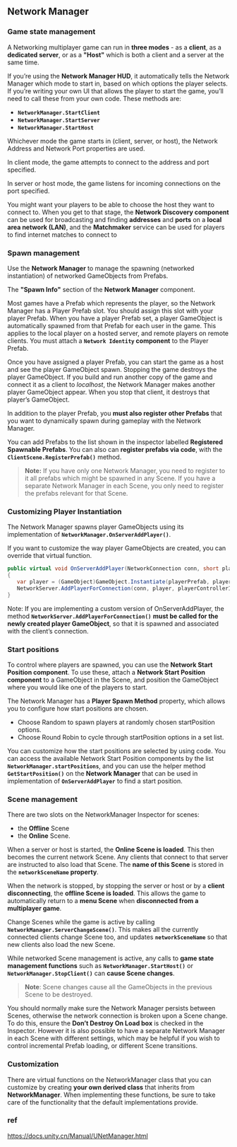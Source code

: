 ## Network Manager

### Game state management
A Networking multiplayer game can run in **three modes** - as a **client**, as a **dedicated server**, or as a **"Host"** which is both a client and a server at the same time.

If you’re using the **Network Manager HUD**, it automatically tells the Network Manager which mode to start in, based on which options the player selects. If you’re writing your own UI
 that allows the player to start the game, you’ll need to call these from your own code. These methods are:

- **`NetworkManager.StartClient`**
- **`NetworkManager.StartServer`**
- **`NetworkManager.StartHost`**

Whichever mode the game starts in (client, server, or host), the Network Address and Network Port properties are used.

In client mode, the game attempts to connect to the address and port specified. 

In server or host mode, the game listens for incoming connections on the port specified.

You might want your players to be able to choose the host they want to connect to. When you get to that stage, the **Network Discovery component** can be used for broadcasting and finding **addresses** and **ports** on a **local area network (LAN)**, and the **Matchmaker** service can be used for players to find internet matches to connect to 

### Spawn management

Use the **Network Manager** to manage the spawning (networked instantiation) of networked GameObjects from Prefabs.

The **"Spawn Info"** section of the **Network Manager** component.

Most games have a Prefab which represents the player, so the Network Manager has a Player Prefab slot. You should assign this slot with your player Prefab. When you have a player Prefab set, a player GameObject is automatically spawned from that Prefab for each user in the game. This applies to the local player on a hosted server, and remote players on remote clients. You must attach a **`Network Identity` component** to the Player Prefab.

Once you have assigned a player Prefab, you can start the game as a host and see the player GameObject spawn. Stopping the game destroys the player GameObject. If you build and run another copy of the game and connect it as a client to _localhost_, the Network Manager makes another player GameObject appear. When you stop that client, it destroys that player’s GameObject.

In addition to the player Prefab, you **must also register other Prefabs** that you want to dynamically spawn during gameplay with the Network Manager.

You can add Prefabs to the list shown in the inspector labelled **Registered Spawnable Prefabs**. You can also can **register prefabs via code**, with the **`ClientScene.RegisterPrefab()`** method.

> **Note:** If you have only one Network Manager, you need to register to it all prefabs which might be spawned in any Scene. If you have a separate Network Manager in each Scene, you only need to register the prefabs relevant for that Scene.

### Customizing Player Instantiation

The Network Manager spawns player GameObjects using its implementation of **`NetworkManager.OnServerAddPlayer()`**.

 If you want to customize the way player GameObjects are created, you can override that virtual function.
 
 ```cs
 public virtual void OnServerAddPlayer(NetworkConnection conn, short playerControllerId)
{
    var player = (GameObject)GameObject.Instantiate(playerPrefab, playerSpawnPos, Quaternion.identity);
    NetworkServer.AddPlayerForConnection(conn, player, playerControllerId);
}
```
Note: If you are implementing a custom version of OnServerAddPlayer, the method **`NetworkServer.AddPlayerForConnection()`** **must be called for the newly created player GameObject**, so that it is spawned and associated with the client’s connection. 

### Start positions
To control where players are spawned, you can use the **Network Start Position component**. To use these, attach a **Network Start Position component** to a GameObject in the Scene, and position the GameObject where you would like one of the players to start. 


The Network Manager has a **Player Spawn Method** property, which allows you to configure how start positions are chosen.

- Choose Random to spawn players at randomly chosen startPosition options.
- Choose Round Robin to cycle through startPosition options in a set list.

You can customize how the start positions are selected by using code. You can access the available Network Start Position components by the list **`NetworkManager.startPositions`**, and you can use the helper method **`GetStartPosition()`** on the **Network Manager** that can be used in implementation of **`OnServerAddPlayer`** to find a start position.


### Scene management
There are two slots on the NetworkManager Inspector for scenes: 
- the **Offline** Scene  
- the **Online** Scene.

When a server or host is started, the **Online Scene is loaded**. This then becomes the current network Scene. Any clients that connect to that server are instructed to also load that Scene. The **name of this Scene** is stored in the **`networkSceneName` property**.

When the network is stopped, by stopping the server or host or by a **client disconnecting**, the **offline Scene is loaded**. This allows the game to automatically return to a **menu Scene** when **disconnected from a multiplayer game**.


Change Scenes while the game is active by calling **`NetworkManager.ServerChangeScene()`**. This makes all the currently connected clients change Scene too, and updates **`networkSceneName`** so that new clients also load the new Scene.

While networked Scene management is active, any calls to **game state management functions** such as **`NetworkManager.StartHost()`** or **`NetworkManager.StopClient()`** can **cause Scene changes**. 

> **Note**: Scene changes cause all the GameObjects in the previous Scene to be destroyed.

You should normally make sure the Network Manager persists between Scenes, otherwise the network connection is broken upon a Scene change. To do this, ensure the **Don’t Destroy On Load box** is checked in the Inspector. However it is also possible to have a separate Network Manager in each Scene with different settings, which may be helpful if you wish to control incremental Prefab loading, or different Scene transitions.

### Customization
There are virtual functions on the NetworkManager class that you can customize by creating **your own derived class** that inherits from **NetworkManager**. When implementing these functions, be sure to take care of the functionality that the default implementations provide.



### ref 
https://docs.unity.cn/Manual/UNetManager.html

